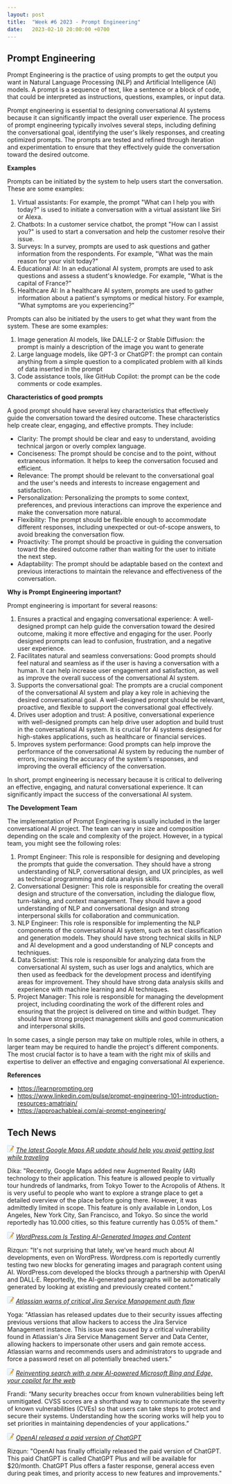 ```yaml
---
layout: post
title:  "Week #6 2023 - Prompt Engineering"
date:   2023-02-10 20:00:00 +0700
---
```


## Prompt Engineering

Prompt Engineering is the practice of using prompts to get the output you want in Natural Language Processing (NLP) and Artificial Intelligence (AI) models. A prompt is a sequence of text, like a sentence or a block of code, that could be interpreted as instructions, questions, examples, or input data.

Prompt engineering is essential to designing conversational AI systems because it can significantly impact the overall user experience. The process of prompt engineering typically involves several steps, including defining the conversational goal, identifying the user's likely responses, and creating optimized prompts. The prompts are tested and refined through iteration and experimentation to ensure that they effectively guide the conversation toward the desired outcome.

__Examples__

Prompts can be initiated by the system to help users start the conversation. These are some examples:

1. Virtual assistants: For example, the prompt "What can I help you with today?" is used to initiate a conversation with a virtual assistant like Siri or Alexa.
2. Chatbots: In a customer service chatbot, the prompt "How can I assist you?" is used to start a conversation and help the customer resolve their issue.
3. Surveys: In a survey, prompts are used to ask questions and gather information from the respondents. For example, "What was the main reason for your visit today?"
4. Educational AI: In an educational AI system, prompts are used to ask questions and assess a student's knowledge. For example, "What is the capital of France?"
5. Healthcare AI: In a healthcare AI system, prompts are used to gather information about a patient's symptoms or medical history. For example, "What symptoms are you experiencing?"

Prompts can also be initiated by the users to get what they want from the system. These are some examples:

1. Image generation AI models, like DALLE-2 or Stable Diffusion: the prompt is mainly a description of the image you want to generate
2. Large language models, like GPT-3 or ChatGPT: the prompt can contain anything from a simple question to a complicated problem with all kinds of data inserted in the prompt
3. Code assistance tools, like GitHub Copilot: the prompt can be the code comments or code examples.

__Characteristics of good prompts__

A good prompt should have several key characteristics that effectively guide the conversation toward the desired outcome. These characteristics help create clear, engaging, and effective prompts. They include:

- Clarity: The prompt should be clear and easy to understand, avoiding technical jargon or overly complex language.
- Conciseness: The prompt should be concise and to the point, without extraneous information. It helps to keep the conversation focused and efficient.
- Relevance: The prompt should be relevant to the conversational goal and the user's needs and interests to increase engagement and satisfaction.
- Personalization: Personalizing the prompts to some context, preferences, and previous interactions can improve the experience and make the conversation more natural.
- Flexibility: The prompt should be flexible enough to accommodate different responses, including unexpected or out-of-scope answers, to avoid breaking the conversation flow.
- Proactivity: The prompt should be proactive in guiding the conversation toward the desired outcome rather than waiting for the user to initiate the next step.
- Adaptability: The prompt should be adaptable based on the context and previous interactions to maintain the relevance and effectiveness of the conversation.

__Why is Prompt Engineering important?__

Prompt engineering is important for several reasons:

1. Ensures a practical and engaging conversational experience: A well-designed prompt can help guide the conversation toward the desired outcome, making it more effective and engaging for the user. Poorly designed prompts can lead to confusion, frustration, and a negative user experience.
2. Facilitates natural and seamless conversations: Good prompts should feel natural and seamless as if the user is having a conversation with a human. It can help increase user engagement and satisfaction, as well as improve the overall success of the conversational AI system.
3. Supports the conversational goal: The prompts are a crucial component of the conversational AI system and play a key role in achieving the desired conversational goal. A well-designed prompt should be relevant, proactive, and flexible to support the conversational goal effectively.
4. Drives user adoption and trust: A positive, conversational experience with well-designed prompts can help drive user adoption and build trust in the conversational AI system. It is crucial for AI systems designed for high-stakes applications, such as healthcare or financial services.
5. Improves system performance: Good prompts can help improve the performance of the conversational AI system by reducing the number of errors, increasing the accuracy of the system's responses, and improving the overall efficiency of the conversation.

In short, prompt engineering is necessary because it is critical to delivering an effective, engaging, and natural conversational experience. It can significantly impact the success of the conversational AI system.

__The Development Team__

The implementation of Prompt Engineering is usually included in the larger conversational AI project. The team can vary in size and composition depending on the scale and complexity of the project. However, in a typical team, you might see the following roles:
1. Prompt Engineer: This role is responsible for designing and developing the prompts that guide the conversation. They should have a strong understanding of NLP, conversational design, and UX principles, as well as technical programming and data analysis skills.
2. Conversational Designer: This role is responsible for creating the overall design and structure of the conversation, including the dialogue flow, turn-taking, and context management. They should have a good understanding of NLP and conversational design and strong interpersonal skills for collaboration and communication.
3. NLP Engineer: This role is responsible for implementing the NLP components of the conversational AI system, such as text classification and generation models. They should have strong technical skills in NLP and AI development and a good understanding of NLP concepts and techniques.
4. Data Scientist: This role is responsible for analyzing data from the conversational AI system, such as user logs and analytics, which are then used as feedback for the development process and identifying areas for improvement. They should have strong data analysis skills and experience with machine learning and AI techniques.
5. Project Manager: This role is responsible for managing the development project, including coordinating the work of the different roles and ensuring that the project is delivered on time and within budget. They should have strong project management skills and good communication and interpersonal skills.

In some cases, a single person may take on multiple roles, while in others, a larger team may be required to handle the project's different components. The most crucial factor is to have a team with the right mix of skills and expertise to deliver an effective and engaging conversational AI experience.

__References__

- https://learnprompting.org
- https://www.linkedin.com/pulse/prompt-engineering-101-introduction-resources-amatriain/
- https://approachableai.com/ai-prompt-engineering/

## Tech News

![memo](/assets/images/memo16.png) *[The latest Google Maps AR update should help you avoid getting lost while traveling](https://www.techradar.com/news/the-latest-google-maps-ar-update-should-help-you-avoid-getting-lost-while-traveling)*

Dika: "Recently, Google Maps added new Augmented Reality (AR) technology to their application. This feature is allowed people to virtually tour hundreds of landmarks, from Tokyo Tower to the Acropolis of Athens. It is very useful to people who want to explore a strange place to get a detailed overview of the place before going there. However, it was admittedly limited in scope. This feature is only available in London, Los Angeles, New York City, San Francisco, and Tokyo. So since the world reportedly has 10.000 cities, so this feature currently has 0.05% of them."

![memo](/assets/images/memo16.png) *[WordPress.com Is Testing AI-Generated Images and Content](https://wptavern.com/wordpress-com-is-testing-ai-generated-images-and-content)*

Rizqun: "It's not surprising that lately, we've heard much about AI developments, even on WordPress. Wordpress.com is reportedly currently testing two new blocks for generating images and paragraph content using AI. WordPress.com developed the blocks through a partnership with OpenAI and DALL·E. Reportedly, the AI-generated paragraphs will be automatically generated by looking at existing and previously created content."

![memo](/assets/images/memo16.png) *[Atlassian warns of critical Jira Service Management auth flaw](https://www.bleepingcomputer.com/news/security/atlassian-warns-of-critical-jira-service-management-auth-flaw/)*

Yoga: "Atlassian has released updates due to their security issues affecting previous versions that allow hackers to access the Jira Service Management instance. This issue was caused by a critical vulnerability found in Atlassian's Jira Service Management Server and Data Center, allowing hackers to impersonate other users and gain remote access. Atlassian warns and recommends users and administrators to upgrade and force a password reset on all potentially breached users."

![memo](/assets/images/memo16.png) *[Reinventing search with a new AI-powered Microsoft Bing and Edge, your copilot for the web](https://blogs.microsoft.com/blog/2023/02/07/reinventing-search-with-a-new-ai-powered-microsoft-bing-and-edge-your-copilot-for-the-web/)*

Frandi: “Many security breaches occur from known vulnerabilities being left unmitigated. CVSS scores are a shorthand way to communicate the severity of known vulnerabilities (CVEs) so that users can take steps to protect and secure their systems. Understanding how the scoring works will help you to set priorities in maintaining dependencies of your applications.”

![memo](/assets/images/memo16.png) *[OpenAI released a paid version of ChatGPT](https://openai.com/blog/chatgpt-plus/)*

Rizqun: "OpenAI has finally officially released the paid version of ChatGPT. This paid ChatGPT is called ChatGPT Plus and will be available for $20/month. ChatGPT Plus offers a faster response, general access even during peak times, and priority access to new features and improvements."